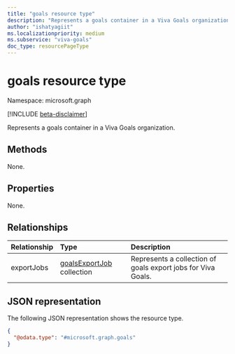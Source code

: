 ```yaml
---
title: "goals resource type"
description: "Represents a goals container in a Viva Goals organization."
author: "ishatyagiit"
ms.localizationpriority: medium
ms.subservice: "viva-goals"
doc_type: resourcePageType
---
```


# goals resource type

Namespace: microsoft.graph

[!INCLUDE [beta-disclaimer](../../includes/beta-disclaimer.md)]

Represents a goals container in a Viva Goals organization.

## Methods
None.

## Properties
None.

## Relationships
|Relationship|Type|Description|
|:---|:---|:---|
|exportJobs|[goalsExportJob](../resources/goalsexportjob.md) collection|Represents a collection of goals export jobs for Viva Goals.|

## JSON representation
The following JSON representation shows the resource type.
<!-- {
  "blockType": "resource",
  "keyProperty": "id",
  "@odata.type": "microsoft.graph.goals",
  "openType": false
}
-->
``` json
{
  "@odata.type": "#microsoft.graph.goals"
}
```
